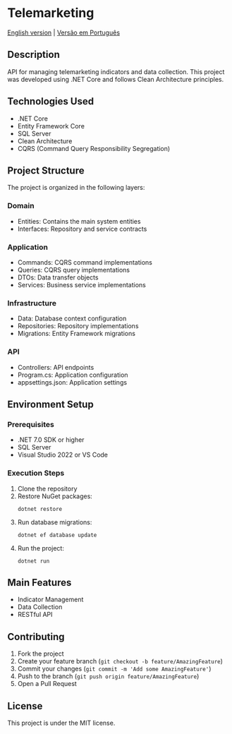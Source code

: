 # Telemarketing

[English version](README.en.md) | [Versão em Português](README.md)

## Description
API for managing telemarketing indicators and data collection. This project was developed using .NET Core and follows Clean Architecture principles.

## Technologies Used
- .NET Core
- Entity Framework Core
- SQL Server
- Clean Architecture
- CQRS (Command Query Responsibility Segregation)

## Project Structure
The project is organized in the following layers:

### Domain
- Entities: Contains the main system entities
- Interfaces: Repository and service contracts

### Application
- Commands: CQRS command implementations
- Queries: CQRS query implementations
- DTOs: Data transfer objects
- Services: Business service implementations

### Infrastructure
- Data: Database context configuration
- Repositories: Repository implementations
- Migrations: Entity Framework migrations

### API
- Controllers: API endpoints
- Program.cs: Application configuration
- appsettings.json: Application settings

## Environment Setup

### Prerequisites
- .NET 7.0 SDK or higher
- SQL Server
- Visual Studio 2022 or VS Code

### Execution Steps
1. Clone the repository
2. Restore NuGet packages:
   ```
   dotnet restore
   ```
3. Run database migrations:
   ```
   dotnet ef database update
   ```
4. Run the project:
   ```
   dotnet run
   ```

## Main Features
- Indicator Management
- Data Collection
- RESTful API

## Contributing
1. Fork the project
2. Create your feature branch (`git checkout -b feature/AmazingFeature`)
3. Commit your changes (`git commit -m 'Add some AmazingFeature'`)
4. Push to the branch (`git push origin feature/AmazingFeature`)
5. Open a Pull Request

## License
This project is under the MIT license. 